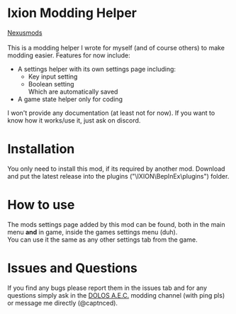 # Ixion Modding Helper
[Nexusmods](https://www.nexusmods.com/ixion/mods/11)  
<br>
This is a modding helper I wrote for myself (and of course others) to make modding easier. Features for now include:
- A settings helper with its own settings page including:
  - Key input setting
  - Boolean setting  
Which are automatically saved
- A game state helper only for coding

I won't provide any documentation (at least not for now). If you want to know how it works/use it, just ask on discord.

# Installation
You only need to install this mod, if its required by another mod.
Download and put the latest release into the plugins ("\IXION\BepInEx\plugins\") folder.

# How to use
The mods settings page added by this mod can be found, both in the main menu **and** in game, inside the games settings menu (duh).  
You can use it the same as any other settings tab from the game.

# Issues and Questions
If you find any bugs please report them in the issues tab and for any questions simply ask in the [DOLOS A.E.C.](https://discord.gg/UMtuJrSmY3) modding channel (with ping pls) or message me directly (@captnced).
